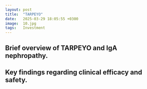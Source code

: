 ```yaml
---
layout: post
title:  "TARPEYO"
date:   2025-03-29 18:05:55 +0300
image:  10.jpg
tags:   Investment
---
```

## Brief overview of TARPEYO and IgA nephropathy.
## Key findings regarding clinical efficacy and safety.
